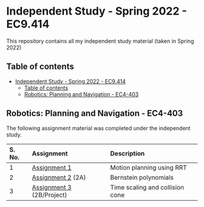 # Independent Study - Spring 2022 - EC9.414

This repository contains all my independent study material (taken in Spring 2022)

## Table of contents

- [Independent Study - Spring 2022 - EC9.414](#independent-study---spring-2022---ec9414)
    - [Table of contents](#table-of-contents)
    - [Robotics: Planning and Navigation - EC4-403](#robotics-planning-and-navigation---ec4-403)

## Robotics: Planning and Navigation - EC4-403

The following assignment material was completed under the independent study.

| S. No. | Assignment | Description |
| :--- | :---- | :----- |
| 1 | [Assignment 1](./assignment1-over-9000/README.md) | Motion planning using RRT |
| 2 | [Assignment 2](./assignment-two-TheProjectsGuy/README.md) (2A) | Bernstein polynomials |
| 3 | [Assignment 3](./assignment-2b-over-9000/README.md) (2B/Project) | Time scaling and collision cone |
